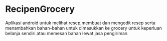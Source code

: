 # RecipenGrocery
Aplikasi android untuk melihat resep,membuat dan mengedit resep serta menambahkan bahan-bahan untuk dimasukkan ke grocery untuk keperluan belanja sendiri atau memesan bahan lewat
jasa pengiriman
